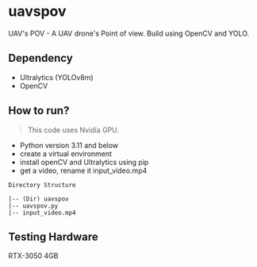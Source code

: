 # uavspov
UAV's POV - A UAV drone's Point of view. Build using OpenCV and YOLO.

Dependency
---
- Ultralytics (YOLOv8m)
- OpenCV

How to run?
---
> This code uses Nvidia GPU.
- Python version 3.11 and below
- create a virtual environment
- install openCV and Ultralytics using pip
- get a video, rename it input_video.mp4

```
Directory Structure

|-- (Dir) uavspov
|-- uavspov.py
|-- input_video.mp4

```


Testing Hardware
---
RTX-3050 4GB
